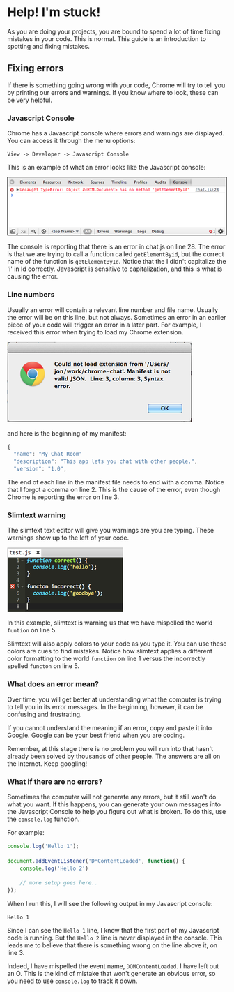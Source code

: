 # Help! I'm stuck!

As you are doing your projects, you are bound to spend a lot of time fixing mistakes in your code. This is normal. This guide is an introduction to spotting and fixing mistakes.

## Fixing errors

If there is something going wrong with your code, Chrome will try to tell you by printing our errors and warnings. If you know where to look, these can be very helpful.

### Javascript Console

Chrome has a Javascript console where errors and warnings are displayed. You can access it through the menu options:

	View -> Developer -> Javascript Console

This is an example of what an error looks like the Javascript console:

![Javascript Console](images/javascript-console.png)

The console is reporting that there is an error in chat.js on line 28. The error is that we are trying to call a function called `getElementByid`, but the correct name of the function is `getElementById`. Notice that the I didn't capitalize the 'i' in Id correctly. Javascript is sensitive to capitalization, and this is what is causing the error.

### Line numbers

Usually an error will contain a relevant line number and file name. Usually the error will be on this line, but not always. Sometimes an error in an earlier piece of your code will trigger an error in a later part. For example, I received this error when trying to load my Chrome extension.

![Manifest Error](images/manifest-error.png)

and here is the beginning of my manifest:

``` javascript
{
  "name": "My Chat Room"
  "description": "This app lets you chat with other people.",
  "version": "1.0",
```

The end of each line in the manifest file needs to end with a comma. Notice that I forgot a comma on line 2. This is the cause of the error, even though Chrome is reporting the error on line 3.

### Slimtext warning

The slimtext text editor will give you warnings are you are typing. These warnings show up to the left of your code.

![Slimtext warning](images/slimtext-warning.png)

In this example, slimtext is warning us that we have mispelled the world `funtion` on line 5.

Slimtext will also apply colors to your code as you type it. You can use these colors are cues to find mistakes. Notice how slimtext applies a different color formatting to the world `function` on line 1 versus the incorrectly spelled `functon` on line 5.

### What does an error mean?

Over time, you will get better at understanding what the computer is trying to tell you in its error messages. In the beginning, however, it can be confusing and frustrating.

If you cannot understand the meaning if an error, copy and paste it into Google. Google can be your best friend when you are coding.

Remember, at this stage there is no problem you will run into that hasn't already been solved by thousands of other people. The answers are all on the Internet. Keep googling!

### What if there are no errors?

Sometimes the computer will not generate any errors, but it still won't do what you want. If this happens, you can generate your own messages into the Javascript Console to help you figure out what is broken. To do this, use the `console.log` function.

For example:

```javascript
console.log('Hello 1');

document.addEventListener('DMContentLoaded', function() {
	console.log('Hello 2')

	// more setup goes here..
});

```

When I run this, I will see the following output in my Javascript console:

```
Hello 1
```

Since I can see the `Hello 1` line, I know that the first part of my Javascript code is running. But the `Hello 2` line is never displayed in the console. This leads me to believe that there is something wrong on the line above it, on line 3.

Indeed, I have mispelled the event name, `DOMContentLoaded`. I have left out an O. This is the kind of mistake that won't generate an obvious error, so you need to use `console.log` to track it down.